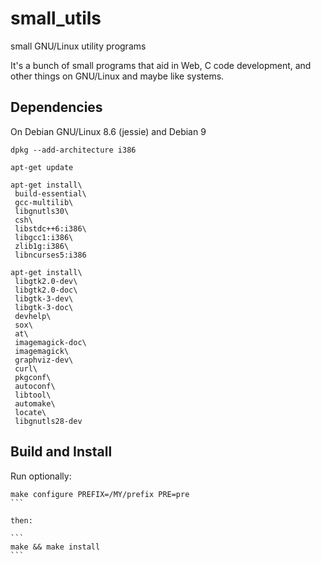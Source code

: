 # small_utils

small GNU/Linux utility programs

It's a bunch of small programs that aid in Web, C code development, and
other things on GNU/Linux and maybe like systems.


## Dependencies

On Debian GNU/Linux 8.6 (jessie) and Debian 9

```
dpkg --add-architecture i386

apt-get update

apt-get install\
 build-essential\
 gcc-multilib\
 libgnutls30\
 csh\
 libstdc++6:i386\
 libgcc1:i386\
 zlib1g:i386\
 libncurses5:i386

apt-get install\
 libgtk2.0-dev\
 libgtk2.0-doc\
 libgtk-3-dev\
 libgtk-3-doc\
 devhelp\
 sox\
 at\
 imagemagick-doc\
 imagemagick\
 graphviz-dev\
 curl\
 pkgconf\
 autoconf\
 libtool\
 automake\
 locate\
 libgnutls28-dev
```

## Build and Install

Run optionally:
````
make configure PREFIX=/MY/prefix PRE=pre
```

then:

```
make && make install
```

